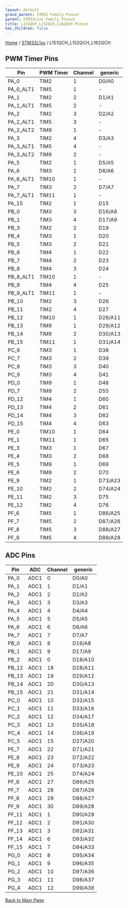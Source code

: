 ```yaml
---
layout: default
grand_parent: STM32 Family Pinout
parent: STM32L1xx Family Pinout
title: L151QCH_L152QCH_L162QCH Pinout
has_children: false
---
```


[Home](../../index) / [STM32L1xx](../index) / L151QCH_L152QCH_L162QCH

## PWM Timer Pins

| Pin | PWM Timer | Channel | generic |
| --- | --- | --- | --- |
| PA_0 | TIM2 | 1 | D0/A0 |
| PA_0_ALT1 | TIM5 | 1 | - |
| PA_1 | TIM2 | 2 | D1/A1 |
| PA_1_ALT1 | TIM5 | 2 | - |
| PA_2 | TIM2 | 3 | D2/A2 |
| PA_2_ALT1 | TIM5 | 3 | - |
| PA_2_ALT2 | TIM9 | 1 | - |
| PA_3 | TIM2 | 4 | D3/A3 |
| PA_3_ALT1 | TIM5 | 4 | - |
| PA_3_ALT2 | TIM9 | 2 | - |
| PA_5 | TIM2 | 1 | D5/A5 |
| PA_6 | TIM3 | 1 | D6/A6 |
| PA_6_ALT1 | TIM10 | 1 | - |
| PA_7 | TIM3 | 2 | D7/A7 |
| PA_7_ALT1 | TIM11 | 1 | - |
| PA_15 | TIM2 | 1 | D15 |
| PB_0 | TIM3 | 3 | D16/A8 |
| PB_1 | TIM3 | 4 | D17/A9 |
| PB_3 | TIM2 | 2 | D19 |
| PB_4 | TIM3 | 1 | D20 |
| PB_5 | TIM3 | 2 | D21 |
| PB_6 | TIM4 | 1 | D22 |
| PB_7 | TIM4 | 2 | D23 |
| PB_8 | TIM4 | 3 | D24 |
| PB_8_ALT1 | TIM10 | 1 | - |
| PB_9 | TIM4 | 4 | D25 |
| PB_9_ALT1 | TIM11 | 1 | - |
| PB_10 | TIM2 | 3 | D26 |
| PB_11 | TIM2 | 4 | D27 |
| PB_12 | TIM10 | 1 | D28/A11 |
| PB_13 | TIM9 | 1 | D29/A12 |
| PB_14 | TIM9 | 2 | D30/A13 |
| PB_15 | TIM11 | 1 | D31/A14 |
| PC_6 | TIM3 | 1 | D38 |
| PC_7 | TIM3 | 2 | D39 |
| PC_8 | TIM3 | 3 | D40 |
| PC_9 | TIM3 | 4 | D41 |
| PD_0 | TIM9 | 1 | D48 |
| PD_7 | TIM9 | 2 | D55 |
| PD_12 | TIM4 | 1 | D60 |
| PD_13 | TIM4 | 2 | D61 |
| PD_14 | TIM4 | 3 | D62 |
| PD_15 | TIM4 | 4 | D63 |
| PE_0 | TIM10 | 1 | D64 |
| PE_1 | TIM11 | 1 | D65 |
| PE_3 | TIM3 | 1 | D67 |
| PE_4 | TIM3 | 2 | D68 |
| PE_5 | TIM9 | 1 | D69 |
| PE_6 | TIM9 | 2 | D70 |
| PE_9 | TIM2 | 1 | D73/A23 |
| PE_10 | TIM2 | 2 | D74/A24 |
| PE_11 | TIM2 | 3 | D75 |
| PE_12 | TIM2 | 4 | D76 |
| PF_6 | TIM5 | 1 | D86/A25 |
| PF_7 | TIM5 | 2 | D87/A26 |
| PF_8 | TIM5 | 3 | D88/A27 |
| PF_9 | TIM5 | 4 | D89/A28 |


## ADC Pins

| Pin | ADC | Channel | generic |
| --- | --- | --- | --- |
| PA_0 | ADC1 | 0 | D0/A0 |
| PA_1 | ADC1 | 1 | D1/A1 |
| PA_2 | ADC1 | 2 | D2/A2 |
| PA_3 | ADC1 | 3 | D3/A3 |
| PA_4 | ADC1 | 4 | D4/A4 |
| PA_5 | ADC1 | 5 | D5/A5 |
| PA_6 | ADC1 | 6 | D6/A6 |
| PA_7 | ADC1 | 7 | D7/A7 |
| PB_0 | ADC1 | 8 | D16/A8 |
| PB_1 | ADC1 | 9 | D17/A9 |
| PB_2 | ADC1 | 0 | D18/A10 |
| PB_12 | ADC1 | 18 | D28/A11 |
| PB_13 | ADC1 | 19 | D29/A12 |
| PB_14 | ADC1 | 20 | D30/A13 |
| PB_15 | ADC1 | 21 | D31/A14 |
| PC_0 | ADC1 | 10 | D32/A15 |
| PC_1 | ADC1 | 11 | D33/A16 |
| PC_2 | ADC1 | 12 | D34/A17 |
| PC_3 | ADC1 | 13 | D35/A18 |
| PC_4 | ADC1 | 14 | D36/A19 |
| PC_5 | ADC1 | 15 | D37/A20 |
| PE_7 | ADC1 | 22 | D71/A21 |
| PE_8 | ADC1 | 23 | D72/A22 |
| PE_9 | ADC1 | 24 | D73/A23 |
| PE_10 | ADC1 | 25 | D74/A24 |
| PF_6 | ADC1 | 27 | D86/A25 |
| PF_7 | ADC1 | 28 | D87/A26 |
| PF_8 | ADC1 | 29 | D88/A27 |
| PF_9 | ADC1 | 30 | D89/A28 |
| PF_11 | ADC1 | 1 | D90/A29 |
| PF_12 | ADC1 | 2 | D91/A30 |
| PF_13 | ADC1 | 3 | D92/A31 |
| PF_14 | ADC1 | 6 | D93/A32 |
| PF_15 | ADC1 | 7 | D94/A33 |
| PG_0 | ADC1 | 8 | D95/A34 |
| PG_1 | ADC1 | 9 | D96/A35 |
| PG_2 | ADC1 | 10 | D97/A36 |
| PG_3 | ADC1 | 11 | D98/A37 |
| PG_4 | ADC1 | 12 | D99/A38 |


[Back to Main Page](../../index)